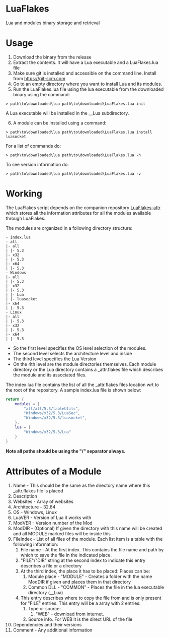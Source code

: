 # LuaFlakes
Lua and modules binary storage and retrieval

# Usage
1. Download the binary from the release
2. Extract the contents. It will have a Lua executable and a LuaFlakes.lua file
3. Make sure git is installed and accessible on the command line. Install from https://git-scm.com
4. Go to an empty directory where you want to install Lua and its modules.
5. Run the LuaFlakes.lua file using the lua executable from the downloaded binary using the command:
```
> path\to\downloaded\lua path\to\downloaded\LuaFlakes.lua init
```

A Lua executable will be installed in the __Lua subdirectory.

6. A module can be installed using a command:
```
> path\to\downloaded\lua path\to\downloaded\LuaFlakes.lua install luasocket
```

For a list of commands do:
```
> path\to\downloaded\lua path\to\downloaded\LuaFlakes.lua -h
```

To see version information do:
```
> path\to\downloaded\lua path\to\downloaded\LuaFlakes.lua -v
```


# Working
The LuaFlakes script depends on the companion repository [LuaFlakes-attr](https://github.com/aryajur/LuaFlakes-attr) which stores all the information attributes for all the modules available through LuaFlakes.

The modules are organized in a following directory structure:
```
- index.lua
- all
|- all
| |- 5.3
|- x32
| |- 5.3
|- x64
| |- 5.3
- Windows
|- all
| |- 5.3
|- x32
| |- 5.3
| |- Lua
| |- luasocket
|- x64
| |- 5.3
- Linux
|- all
| |- 5.3
|- x32
| |- 5.3
|- x64
| |- 5.3
```
- So the first level specifies the OS level selection of the modules.
- The second level selects the architecture level and inside
- The third level specifies the Lua Version
- On the 4th level are the module directories themselves. Each module directory or the Lua directory contains a _attr.flakes file which describes the module and its associated files.

The index.lua file contains the list of all the _attr.flakes files location wrt to the root of the repository. A sample index.lua file is shown below:
```lua
return {
	modules = {
		"all/all/5.3/tableUtils",
		"Windows/x32/5.3/LuaSec",
		"Windows/x32/5.3/luasocket",
	},
	lua = {
		"Windows/x32/5.3/Lua"
	}
}
```
**Note all paths should be using the "/" separator always.**

# Attributes of a Module
1. Name - This should be the same as the directory name where this _attr.flakes file is placed
2. Description
3. Websites - Array of websites
4. Architecture - 32,64
5. OS - Windows, Linux
6. LuaVER - Version of Lua it works with
7. ModVER - Version number of the Mod
8. ModDIR - (Optional) If given the directory with this name will be created and all MODULE marked files will be inside this
8. FileIndex - List of all files of the module. Each list item is a table with the following information:
	1. File name - At the first index. This contains the file name and path by which to save the file in the indicated place.
 	2. "FILE"/"DIR" string at the second index to indicate this entry describes a file or a directory
	3. At the third index, the place it has to be placed:
		Places can be:
		1. Module place - "MODULE" - Creates a folder with the name ModDIR if given and places them in that directory
		2. Common DLL - "COMMON" - Places the file in the lua executable directory (__Lua)
	3. This entry describes where to copy the file from and is only present for "FILE" entries. This entry will be a array with 2 entries:
		1. Type or source:
			1. "WEB" - download from internet.
		2. Source info. For WEB it is the direct URL of the file
9. Dependencies and their versions
10. Comment - Any additional information
